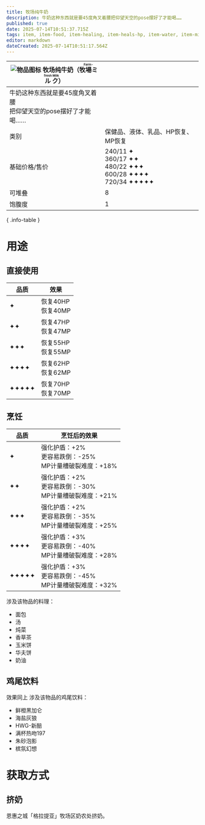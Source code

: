 ```yaml
---
title: 牧场纯牛奶
description: 牛奶这种东西就是要45度角叉着腰把仰望天空的pose摆好了才能喝……
published: true
date: 2025-07-14T10:51:37.715Z
tags: item, item-food, item-healing, item-heals-hp, item-water, item-milk, item-recovers-mp
editor: markdown
dateCreated: 2025-07-14T10:51:17.564Z
---
```


| <div markdown>![物品图标](/assets/global/items/milk_bottle.png) <span>牧场纯牛奶（<ruby lang="ja">牧場ミルク<rt>Farm-fresh Milk</rt></ruby>）</span></div> ||
| - | - |
| 牛奶这种东西就是要45度角叉着腰<br>把仰望天空的pose摆好了才能喝…… ||
| 类别 | 保健品、液体、乳品、HP恢复、MP恢复 |
| 基础价格/售价 | 240/11 ✦<br>360/17 ✦✦<br>480/22 ✦✦✦<br>600/28 ✦✦✦✦<br>720/34 ✦✦✦✦✦ |
| 可堆叠 | 8 |
| 饱腹度 | 1 |
{ .info-table }

# 用途
## 直接使用
| 品质 | 效果 |
| - | - |
| ✦ | 恢复40HP<br>恢复40MP |
| ✦✦ | 恢复47HP<br>恢复47MP |
| ✦✦✦ | 恢复55HP<br>恢复55MP |
| ✦✦✦✦ | 恢复62HP<br>恢复62MP |
| ✦✦✦✦✦ | 恢复70HP<br>恢复70MP |

## 烹饪
| 品质 | 烹饪后的效果 |
| - | - |
| ✦ | 强化护盾：+2%<br>更容易跌倒：-25%<br>MP计量槽破裂难度：+18% |
| ✦✦ | 强化护盾：+2%<br>更容易跌倒：-30%<br>MP计量槽破裂难度：+21% |
| ✦✦✦ | 强化护盾：+2%<br>更容易跌倒：-35%<br>MP计量槽破裂难度：+25% |
| ✦✦✦✦ | 强化护盾：+3%<br>更容易跌倒：-40%<br>MP计量槽破裂难度：+28% |
| ✦✦✦✦✦ | 强化护盾：+3%<br>更容易跌倒：-45%<br>MP计量槽破裂难度：+32% |
涉及该物品的料理：
- 面包
- 汤
- 炖菜
- 香草茶
- 玉米饼
- 华夫饼
- 奶油

## 鸡尾饮料
效果同上
涉及该物品的鸡尾饮料：
- 鲜橙黑加仑
- 海盐灰狼
- HWG-新醅
- 满杯热吻197
- 朱砂泡影
- 槟氛幻想

# 获取方式
## 挤奶
恩惠之城「格拉提亚」牧场区奶农处挤奶。

